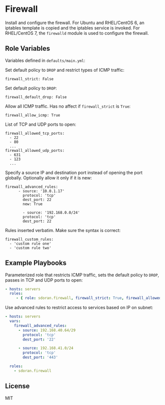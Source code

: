 Firewall
=========

Install and configure the firewall. For Ubuntu and RHEL/CentOS 6, an iptables template is copied and the iptables service is invoked. For RHEL/CentOS 7, the `firewalld` module is used to configure the firewall.

Role Variables
--------------

Variables defined in `defaults/main.yml`:

Set default policy to `DROP` and restrict types of ICMP traffic:

    firewall_strict: False

Set default policy to `DROP`:

    firewall_default_drop: False

Allow all ICMP traffic. Has no affect if `firewall_strict` is `True`:

    firewall_allow_icmp: True

List of TCP and UDP ports to open:

    firewall_allowed_tcp_ports:
      - 22
      - 80
      ...
    firewall_allowed_udp_ports:
      - 631
      - 123
      ...

Specify a source IP and destination port instead of opening the port globally. Optionally allow it only if it is new:

    firewall_advanced_rules:
          - source: '10.0.1.17'
            protocol: 'tcp'
            dest_port: 22
            new: True

            - source: '192.168.0.0/24'
            protocol: 'tcp'
            dest_port: 22

Rules inserted verbatim. Make sure the syntax is correct:

    firewall_custom_rules:
      - 'custom rule one'
      - 'custom rule two'


Example Playbooks
----------------

Parameterized role that restricts ICMP traffic, sets the default policy to `DROP`, passes in TCP and UDP ports to open:

```yaml
- hosts: servers
  roles:
     - { role: sdoran.firewall, firewall_strict: True, firewall_allowed_tcp_ports: [ '22' , '80' , '443'], firewall_allowed_udp_ports: [ '123' , '67' ] }
```

Use advanced rules to restrict access to services based on IP on subnet:

```yaml
- hosts: servers
  vars:
    firewall_advanced_rules:
      - source: 192.168.40.64/29
        protocol: 'tcp'
        dest_port: '22'

      - source: 192.168.41.0/24
        protocol: 'tcp'
        dest_port: '443'

  roles:
    - sdoran.firewall
```

License
-------

MIT
